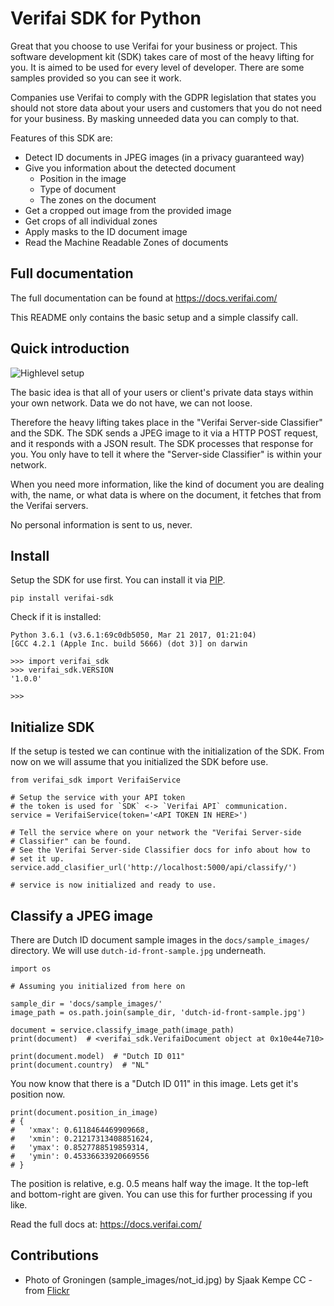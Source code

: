 # Verifai SDK for Python

Great that you choose to use Verifai for your business or project. This software development kit (SDK) takes
care of most of the heavy lifting for you. It is aimed to be used for every level of developer. There are some samples provided so you can see it work.

Companies use Verifai to comply with the GDPR legislation that states
you should not store data about your users and customers that you do not
need for your business. By masking unneeded data you can comply to that.

Features of this SDK are:

 * Detect ID documents in JPEG images (in a privacy guaranteed way)
 * Give you information about the detected document
    * Position in the image
    * Type of document
    * The zones on the document
 * Get a cropped out image from the provided image
 * Get crops of all individual zones
 * Apply masks to the ID document image
 * Read the Machine Readable Zones of documents

## Full documentation

The full documentation can be found at https://docs.verifai.com/

This README only contains the basic setup and a simple classify call.

## Quick introduction

![Highlevel setup](docs/Server-SDK-flow-with-ocr-design.png)

The basic idea is that all of your users or client's private data stays within
your own network. Data we do not have, we can not loose.

Therefore the heavy lifting takes place in the
"Verifai Server-side Classifier" and the SDK. The SDK sends a JPEG image
to it via a HTTP POST request, and it responds with a JSON result. The SDK
processes that response for you. You only have to tell it where the
"Server-side Classifier" is within your network.

When you need more information, like the kind of document you are dealing with, the name, or what
data is where on the document, it fetches that from the Verifai servers.

No personal information is sent to us, never.

## Install

Setup the SDK for use first. You can install it via [PIP](https://pypi.org/project/verifai-sdk/).

    pip install verifai-sdk

Check if it is installed:

    Python 3.6.1 (v3.6.1:69c0db5050, Mar 21 2017, 01:21:04)
    [GCC 4.2.1 (Apple Inc. build 5666) (dot 3)] on darwin

    >>> import verifai_sdk
    >>> verifai_sdk.VERSION
    '1.0.0'

    >>>

## Initialize SDK

If the setup is tested we can continue with the initialization of the
SDK. From now on we will assume that you initialized the SDK before use.

    from verifai_sdk import VerifaiService

    # Setup the service with your API token
    # the token is used for `SDK` <-> `Verifai API` communication.
    service = VerifaiService(token='<API TOKEN IN HERE>')

    # Tell the service where on your network the "Verifai Server-side
    # Classifier" can be found.
    # See the Verifai Server-side Classifier docs for info about how to
    # set it up.
    service.add_clasifier_url('http://localhost:5000/api/classify/')

    # service is now initialized and ready to use.

## Classify a JPEG image

There are Dutch ID document sample images in the `docs/sample_images/`
directory. We will use `dutch-id-front-sample.jpg` underneath.

    import os

    # Assuming you initialized from here on

    sample_dir = 'docs/sample_images/'
    image_path = os.path.join(sample_dir, 'dutch-id-front-sample.jpg')

    document = service.classify_image_path(image_path)
    print(document)  # <verifai_sdk.VerifaiDocument object at 0x10e44e710>

    print(document.model)  # "Dutch ID 011"
    print(document.country)  # "NL"

You now know that there is a "Dutch ID 011" in this image. Lets get it's
position now.

    print(document.position_in_image)
    # {
    #   'xmax': 0.6118464469909668,
    #   'xmin': 0.21217313408851624,
    #   'ymax': 0.8527788519859314,
    #   'ymin': 0.45336633920669556
    # }

The position is relative, e.g. 0.5 means half way the image. It
the top-left and bottom-right are given. You can use this for further
processing if you like.

Read the full docs at: https://docs.verifai.com/

## Contributions

 * Photo of Groningen (sample\_images/not\_id.jpg) by Sjaak Kempe CC - from [Flickr](https://flic.kr/p/YEXuY1)
